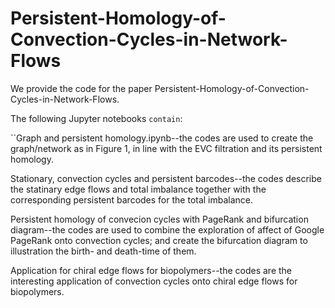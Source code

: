 # Persistent-Homology-of-Convection-Cycles-in-Network-Flows
We provide the code for the paper Persistent-Homology-of-Convection-Cycles-in-Network-Flows. 

The following Jupyter notebooks `contain`:

``Graph and persistent homology.ipynb--the codes are used to create the graph/network as in Figure 1, in line with the EVC filtration and its persistent homology.

Stationary, convection cycles and persistent barcodes--the codes describe the statinary edge flows and total imbalance together with the corresponding persistent barcodes for the total imbalance.

Persistent homology of convecion cycles with PageRank and bifurcation diagram--the codes are used to combine the exploration of affect of Google PageRank onto convection cycles; and create the bifurcation diagram to  illustration the birth- and death-time of them.

Application for chiral edge flows for biopolymers--the codes are the interesting application of convection cycles onto chiral edge flows for biopolymers.`
`
